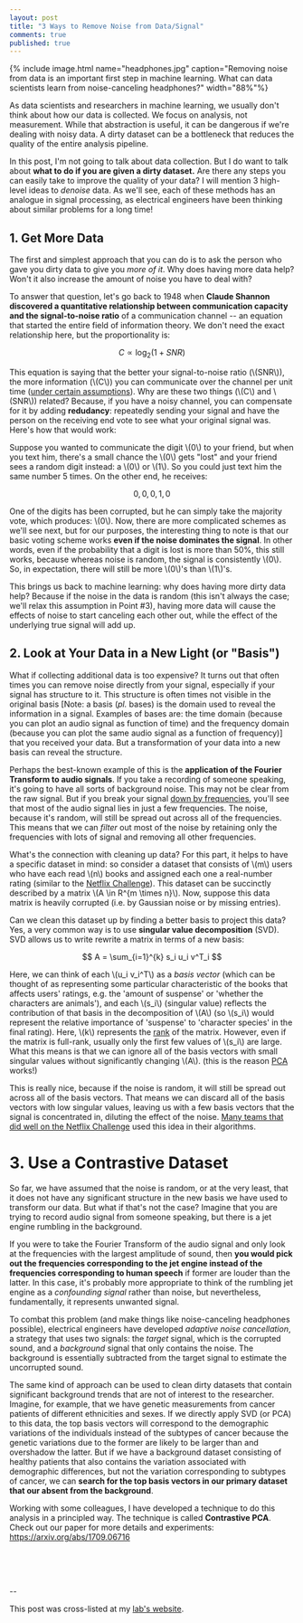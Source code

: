 ```yaml
---
layout: post
title: "3 Ways to Remove Noise from Data/Signal"
comments: true
published: true
---
```



{% include image.html name="headphones.jpg" caption="Removing noise from data is an important first step in machine learning. What can data scientists learn from noise-canceling headphones?" width="88%"%}

As data scientists and researchers in machine learning, we usually don't think about how our data is collected. We focus on analysis, not measurement. While that abstraction is useful, it can be dangerous if we're dealing with noisy data. A dirty dataset can be a bottleneck that reduces the quality of the entire analysis pipeline.

In this post, I'm not going to talk about data collection. But I do want to talk about **what to do if you are given a dirty dataset.** Are there any steps you can easily take to improve the quality of your data? I will mention 3 high-level ideas to *denoise* data. As we'll see, each of these methods has an analogue in signal processing, as electrical engineers have been thinking about similar problems for a long time!

## 1. Get More Data

The first and simplest approach that you can do is to ask the person who gave you dirty data to give you *more of it*. Why does having more data help? Won't it also increase the amount of noise you have to deal with? 

To answer that question, let's go back to 1948 when **Claude Shannon discovered a quantitative relationship between communication capacity and the signal-to-noise ratio** of a communication channel -- an equation that started the entire field of information theory. We don't need the exact relationship here, but the proportionality is:

$$ C \propto \log_2{(1 + SNR)} $$ 

This equation is saying that the better your signal-to-noise ratio (\\(SNR\\)), the more information (\\(C\\)) you can communicate over the channel per unit time ([under certain assumptions](https://en.wikipedia.org/wiki/Shannon%E2%80%93Hartley_theorem)). Why are these two things (\\(C\\) and \\(SNR\\)) related? Because, if you have a noisy channel, you can compensate for it by adding **redudancy**: repeatedly sending your signal and have the person on the receiving end vote to see what your original signal was. Here's how that would work:

Suppose you wanted to communicate the digit \\(0\\) to your friend, but when you text him, there's a small chance the \\(0\\) gets "lost" and your friend sees a random digit instead: a \\(0\\) or \\(1\\). So you could just text him the same number 5 times. On the other end, he receives:

$${0, 0, 0, 1, 0}$$

One of the digits has been corrupted, but he can simply take the majority vote, which produces: \\(0\\). Now, there are more complicated schemes as we'll see next, but for our purposes, the interesting thing to note is that our basic voting scheme works **even if the noise dominates the signal**. In other words, even if the probability that a digit is lost is more than 50%, this still works, because whereas noise is random, the signal is consistently \\(0\\). So, in expectation, there will still be more \\(0\\)'s  than \\(1\\)'s.

This brings us back to machine learning: why does having more dirty data help? Because if the noise in the data is random (this isn't always the case; we'll relax this assumption in Point #3), having more data will cause the effects of noise to start canceling each other out, while the effect of the underlying true signal will add up.

## 2. Look at Your Data in a New Light (or "Basis")

What if collecting additional data is too expensive? It turns out that often times you can remove noise directly from your signal, especially if your signal has structure to it. This structure is often times not visible in the original basis \[Note: a basis (*pl.* bases) is the domain used to reveal the information in a signal. Examples of bases are: the time domain (because you can plot an audio signal as function of time) and the frequency domain (because you can plot the same audio signal as a function of frequency)\] that you received your data. But a transformation of your data into a new basis  can reveal the structure.

Perhaps the best-known example of this is the **application of the Fourier Transform to audio signals**. If you take a recording of someone speaking, it's going to have all sorts of background noise. This may not be clear from the raw signal. But if you break your signal [down by frequencies](https://en.wikipedia.org/wiki/Fourier_transform), you'll see that most of the audio signal lies in just a few frequencies. The noise, because it's random, will still be spread out across all of the frequencies. This means that we can *filter* out most of the noise by retaining only the frequencies with lots of signal and removing all other frequencies.

What's the connection with cleaning up data? For this part, it helps to have a  specific dataset in mind: so consider a dataset that consists of \\(m\\) users who have each read \\(n\\) books and assigned each one a real-number rating (similar to the [Netflix Challenge](https://en.wikipedia.org/wiki/Netflix_Prize)). This dataset can be succinctly described by a matrix \\(A \in R^{m \times n}\\). Now, suppose this data matrix is heavily corrupted (i.e. by Gaussian noise or by missing entries).

Can we clean this dataset up by finding a better basis to project this data? Yes, a very common way is to use **singular value decomposition** (SVD). SVD allows us to write rewrite a matrix in terms of a new basis:

$$ A = \sum_{i=1}^{k} s_i u_i v^T_i $$

Here, we can think of each \\(u_i v_i^T\\) as a _basis vector_ (which can be thought of as representing some particular characteristic of the books that affects users' ratings, e.g. the 'amount of suspense' or 'whether the characters are animals'), and each \\(s_i\\) (singular value) reflects the contribution of that basis in the decomposition of \\(A\\) (so \\(s_i\\) would represent the relative importance of 'suspense' to 'character species' in the final rating). Here, \\(k\\) represents the [rank](https://en.wikipedia.org/wiki/Rank_(linear_algebra)) of the matrix. However, even if the matrix is full-rank, usually only the first few values of \\(s_i\\) are large. What this means is that we can ignore all of the basis vectors with small singular values without significantly changing \\(A\\). (this is the reason [PCA](https://en.wikipedia.org/wiki/Principal_component_analysis) works!)

This is really nice, because if the noise is random, it will still be spread out across all of the basis vectors. That means we can discard all of the basis vectors with low singular values, leaving us with a few basis vectors that the signal is concentrated in, diluting the effect of the noise. [Many teams that did well on the Netflix Challenge](http://sifter.org/simon/journal/20061211.html) used this idea in their algorithms.

# 3. Use a Contrastive Dataset

So far, we have assumed that the noise is random, or at the very least, that it does not have any significant structure in the new basis we have used to transform our data. But what if that's not the case? Imagine that you are trying to record audio signal from someone speaking, but there is a jet engine rumbling in the background. 

If you were to take the Fourier Transform of the audio signal and only look at the frequencies with the largest amplitude of sound, then **you would pick out the frequencies corresponding to the jet engine instead of the frequencies corresponding to human speech** if former are louder than the latter. In this case, it's probably more appropriate to think of the rumbling jet engine as a _confounding signal_ rather than noise, but nevertheless, fundamentally, it represents unwanted signal.

To combat this problem (and make things like noise-canceling headphones possible), electrical engineers have developed _adaptive noise cancellation_, a strategy that uses two signals: the _target_ signal, which is the corrupted sound, and a _background_ signal that only contains the noise. The background is essentially subtracted from the target signal to estimate the uncorrupted sound.

The same kind of approach can be used to clean dirty datasets that contain significant background trends that are not of interest to the researcher. Imagine, for example, that we have genetic measurements from cancer patients of different ethnicities and sexes. If we directly apply SVD (or PCA) to this data, the top basis vectors will correspond to the demographic variations of the individuals instead of the subtypes of cancer because the genetic variations due to the former are likely to be larger than and overshadow the latter. But if we have a background dataset consisting of healthy patients that also contains the variation associated with demographic differences, but not the variation corresponding to subtypes of cancer, we can **search for the top basis vectors in our primary dataset that our absent from the background**.

Working with some colleagues, I have developed a technique to do this analysis in a principled way. The technique is called **Contrastive PCA**. Check out our paper for more details and experiments: https://arxiv.org/abs/1709.06716

<br>&nbsp;
<br>&nbsp;

--

This post was cross-listed at my [lab's website](https://zou-group.github.io/article/removing-noise-from-signal/).
